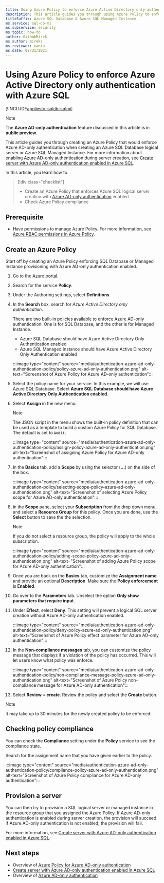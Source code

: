 ```yaml
---
title: Using Azure Policy to enforce Azure Active Directory only authentication
description: This article guides you through using Azure Policy to enforce Azure Active Directory (Azure AD) only authentication with Azure SQL Database and Azure SQL Managed Instance.
titleSuffix: Azure SQL Database & Azure SQL Managed Instance
ms.service: sql-db-mi
ms.subservice: security
ms.topic: how-to
author: GithubMirek
ms.author: mireks
ms.reviewer: vanto
ms.date: 08/31/2021
---
```


# Using Azure Policy to enforce Azure Active Directory only authentication with Azure SQL

[!INCLUDE[appliesto-sqldb-sqlmi](../includes/appliesto-sqldb-sqlmi.md)]

> [!NOTE]
> The **Azure AD-only authentication** feature discussed in this article is in **public preview**. 

This article guides you through creating an Azure Policy that would enforce Azure AD-only authentication when creating an Azure SQL Database logical server or Azure SQL Managed Instance. For more information about enabling Azure AD-only authentication during server creation, see [Create server with Azure AD-only authentication enabled in Azure SQL](authentication-azure-ad-only-authentication-create-server.md).

In this article, you learn how to:

> [!div class="checklist"]
> - Create an Azure Policy that enforces Azure SQL logical server creation with [Azure AD-only authentication](authentication-azure-ad-only-authentication.md) enabled
> - Check Azure Policy compliance


## Prerequisite

- Have permissions to manage Azure Policy. For more information, see [Azure RBAC permissions in Azure Policy](/azure/governance/policy/overview#azure-rbac-permissions-in-azure-policy).

## Create an Azure Policy

Start off by creating an Azure Policy enforcing SQL Database or Managed Instance provisioning with Azure AD-only authentication enabled.

1. Go to the [Azure portal](https://portal.azure.com).
1. Search for the service **Policy**.
1. Under the Authoring settings, select **Definitions**.
1. In the **Search** box, search for *Azure Active Directory only authentication*.

   There are two built-in policies available to enforce Azure AD-only authentication. One is for SQL Database, and the other is for Managed Instance.

   - Azure SQL Database should have Azure Active Directory Only Authentication enabled
   - Azure SQL Managed Instance should have Azure Active Directory Only Authentication enabled

   :::image type="content" source="media/authentication-azure-ad-only-authentication-policy/policy-azure-ad-only-authentication.png" alt-text="Screenshot of Azure Policy for Azure AD-only authentication":::

1. Select the policy name for your service. In this example, we will use Azure SQL Database. Select **Azure SQL Database should have Azure Active Directory Only Authentication enabled**.
1. Select **Assign** in the new menu.

   > [!NOTE]
   > The JSON script in the menu shows the built-in policy definition that can be used as a template to build a custom Azure Policy for SQL Database. The default is set to `Audit`.

   :::image type="content" source="media/authentication-azure-ad-only-authentication-policy/assign-policy-azure-ad-only-authentication.png" alt-text="Screenshot of assigning Azure Policy for Azure AD-only authentication":::

1. In the **Basics** tab, add a **Scope** by using the selector (**...**) on the side of the box.

   :::image type="content" source="media/authentication-azure-ad-only-authentication-policy/selecting-scope-policy-azure-ad-only-authentication.png" alt-text="Screenshot of selecting Azure Policy scope for Azure AD-only authentication":::

1. in the **Scope** pane, select your **Subscription** from the drop down menu, and select a **Resource Group** for this policy. Once you are done, use the **Select** button to save the the selection.

   > [!NOTE]
   > If you do not select a resource group, the policy will apply to the whole subscription.

   :::image type="content" source="media/authentication-azure-ad-only-authentication-policy/adding-scope-policy-azure-ad-only-authentication.png" alt-text="Screenshot of adding Azure Policy scope for Azure AD-only authentication":::

1. Once you are back on the **Basics** tab, customize the **Assignment name** and provide an optional **Description**. Make sure the **Policy enforcement** is **Enabled**.
1. Go over to the **Parameters** tab. Unselect the option **Only show parameters that require input**.
1. Under **Effect**, select **Deny**. This setting will prevent a logical SQL server creation without Azure AD-only authentication enabled.

   :::image type="content" source="media/authentication-azure-ad-only-authentication-policy/deny-policy-azure-ad-only-authentication.png" alt-text="Screenshot of  Azure Policy effect parameter for Azure AD-only authentication":::

1. In the **Non-compliance messages** tab, you can customize the policy message that displays if a violation of the policy has occurred. This will let users know what policy was enforce.

   :::image type="content" source="media/authentication-azure-ad-only-authentication-policy/non-compliance-message-policy-azure-ad-only-authentication.png" alt-text="Screenshot of Azure Policy non-compliance message for Azure AD-only authentication":::

1. Select **Review + create**. Review the policy and select the **Create** button.

> [!NOTE]
> It may take up to 30 minutes for the newly created policy to be enforced.

## Checking policy compliance

You can check the **Compliance** setting under the **Policy** service to see the compliance state.

Search for the assignment name that you have given earlier to the policy.

:::image type="content" source="media/authentication-azure-ad-only-authentication-policy/compliance-policy-azure-ad-only-authentication.png" alt-text="Screenshot of Azure Policy compliance for Azure AD-only authentication":::

## Provision a server

You can then try to provision a SQL logical server or managed instance in the resource group that you assigned the Azure Policy. If Azure AD-only authentication is enabled during server creation, the provision will succeed. If Azure AD-only authentication is not enabled, the provision will fail.

For more information, see [Create server with Azure AD-only authentication enabled in Azure SQL](authentication-azure-ad-only-authentication-create-server.md).

## Next steps

- Overview of [Azure Policy for Azure AD-only authentication](authentication-azure-ad-only-authentication-policy.md)
- [Create server with Azure AD-only authentication enabled in Azure SQL](authentication-azure-ad-only-authentication-create-server.md)
- Overview of [Azure AD-only authentication](authentication-azure-ad-only-authentication.md)
